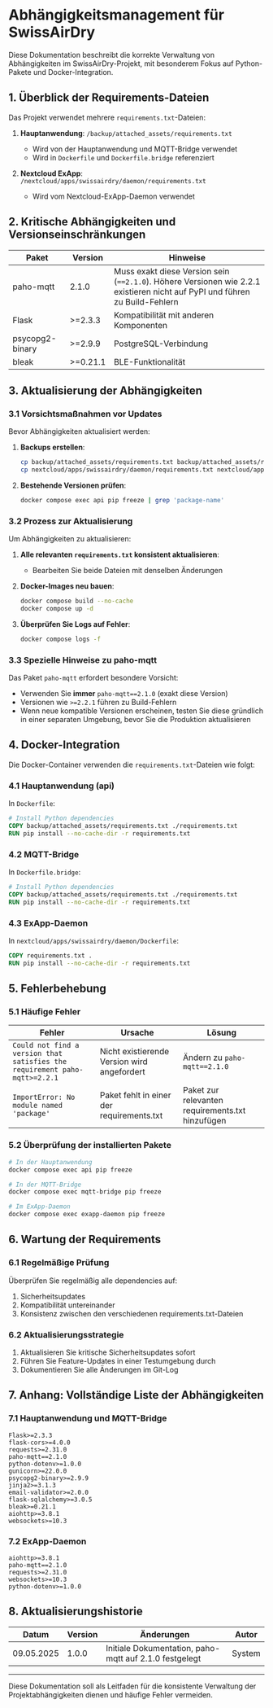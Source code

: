 # Abhängigkeitsmanagement für SwissAirDry

Diese Dokumentation beschreibt die korrekte Verwaltung von Abhängigkeiten im SwissAirDry-Projekt, mit besonderem Fokus auf Python-Pakete und Docker-Integration.

## 1. Überblick der Requirements-Dateien

Das Projekt verwendet mehrere `requirements.txt`-Dateien:

1. **Hauptanwendung**: `/backup/attached_assets/requirements.txt`
   - Wird von der Hauptanwendung und MQTT-Bridge verwendet
   - Wird in `Dockerfile` und `Dockerfile.bridge` referenziert

2. **Nextcloud ExApp**: `/nextcloud/apps/swissairdry/daemon/requirements.txt`
   - Wird vom Nextcloud-ExApp-Daemon verwendet

## 2. Kritische Abhängigkeiten und Versionseinschränkungen

| Paket | Version | Hinweise |
|-------|---------|----------|
| paho-mqtt | 2.1.0 | Muss exakt diese Version sein (`==2.1.0`). Höhere Versionen wie 2.2.1 existieren nicht auf PyPI und führen zu Build-Fehlern |
| Flask | >=2.3.3 | Kompatibilität mit anderen Komponenten |
| psycopg2-binary | >=2.9.9 | PostgreSQL-Verbindung |
| bleak | >=0.21.1 | BLE-Funktionalität |

## 3. Aktualisierung der Abhängigkeiten

### 3.1 Vorsichtsmaßnahmen vor Updates

Bevor Abhängigkeiten aktualisiert werden:

1. **Backups erstellen**:
   ```bash
   cp backup/attached_assets/requirements.txt backup/attached_assets/requirements.txt.bak
   cp nextcloud/apps/swissairdry/daemon/requirements.txt nextcloud/apps/swissairdry/daemon/requirements.txt.bak
   ```

2. **Bestehende Versionen prüfen**:
   ```bash
   docker compose exec api pip freeze | grep 'package-name'
   ```

### 3.2 Prozess zur Aktualisierung

Um Abhängigkeiten zu aktualisieren:

1. **Alle relevanten `requirements.txt` konsistent aktualisieren**:
   - Bearbeiten Sie beide Dateien mit denselben Änderungen

2. **Docker-Images neu bauen**:
   ```bash
   docker compose build --no-cache
   docker compose up -d
   ```

3. **Überprüfen Sie Logs auf Fehler**:
   ```bash
   docker compose logs -f
   ```

### 3.3 Spezielle Hinweise zu paho-mqtt

Das Paket `paho-mqtt` erfordert besondere Vorsicht:

- Verwenden Sie **immer** `paho-mqtt==2.1.0` (exakt diese Version)
- Versionen wie `>=2.2.1` führen zu Build-Fehlern
- Wenn neue kompatible Versionen erscheinen, testen Sie diese gründlich in einer separaten Umgebung, bevor Sie die Produktion aktualisieren

## 4. Docker-Integration

Die Docker-Container verwenden die `requirements.txt`-Dateien wie folgt:

### 4.1 Hauptanwendung (api)

In `Dockerfile`:
```dockerfile
# Install Python dependencies
COPY backup/attached_assets/requirements.txt ./requirements.txt
RUN pip install --no-cache-dir -r requirements.txt
```

### 4.2 MQTT-Bridge

In `Dockerfile.bridge`:
```dockerfile
# Install Python dependencies
COPY backup/attached_assets/requirements.txt ./requirements.txt
RUN pip install --no-cache-dir -r requirements.txt
```

### 4.3 ExApp-Daemon

In `nextcloud/apps/swissairdry/daemon/Dockerfile`:
```dockerfile
COPY requirements.txt .
RUN pip install --no-cache-dir -r requirements.txt
```

## 5. Fehlerbehebung

### 5.1 Häufige Fehler

| Fehler | Ursache | Lösung |
|--------|---------|--------|
| `Could not find a version that satisfies the requirement paho-mqtt>=2.2.1` | Nicht existierende Version wird angefordert | Ändern zu `paho-mqtt==2.1.0` |
| `ImportError: No module named 'package'` | Paket fehlt in einer der requirements.txt | Paket zur relevanten requirements.txt hinzufügen |

### 5.2 Überprüfung der installierten Pakete

```bash
# In der Hauptanwendung
docker compose exec api pip freeze

# In der MQTT-Bridge
docker compose exec mqtt-bridge pip freeze

# Im ExApp-Daemon
docker compose exec exapp-daemon pip freeze
```

## 6. Wartung der Requirements

### 6.1 Regelmäßige Prüfung

Überprüfen Sie regelmäßig alle dependencies auf:

1. Sicherheitsupdates
2. Kompatibilität untereinander
3. Konsistenz zwischen den verschiedenen requirements.txt-Dateien

### 6.2 Aktualisierungsstrategie

1. Aktualisieren Sie kritische Sicherheitsupdates sofort
2. Führen Sie Feature-Updates in einer Testumgebung durch
3. Dokumentieren Sie alle Änderungen im Git-Log

## 7. Anhang: Vollständige Liste der Abhängigkeiten

### 7.1 Hauptanwendung und MQTT-Bridge

```
Flask>=2.3.3
flask-cors>=4.0.0
requests>=2.31.0
paho-mqtt==2.1.0
python-dotenv>=1.0.0
gunicorn>=22.0.0
psycopg2-binary>=2.9.9
jinja2>=3.1.3
email-validator>=2.0.0
flask-sqlalchemy>=3.0.5
bleak>=0.21.1
aiohttp>=3.8.1
websockets>=10.3
```

### 7.2 ExApp-Daemon

```
aiohttp>=3.8.1
paho-mqtt==2.1.0
requests>=2.31.0
websockets>=10.3
python-dotenv>=1.0.0
```

## 8. Aktualisierungshistorie

| Datum | Version | Änderungen | Autor |
|-------|---------|------------|-------|
| 09.05.2025 | 1.0.0 | Initiale Dokumentation, paho-mqtt auf 2.1.0 festgelegt | System |

---

Diese Dokumentation soll als Leitfaden für die konsistente Verwaltung der Projektabhängigkeiten dienen und häufige Fehler vermeiden.